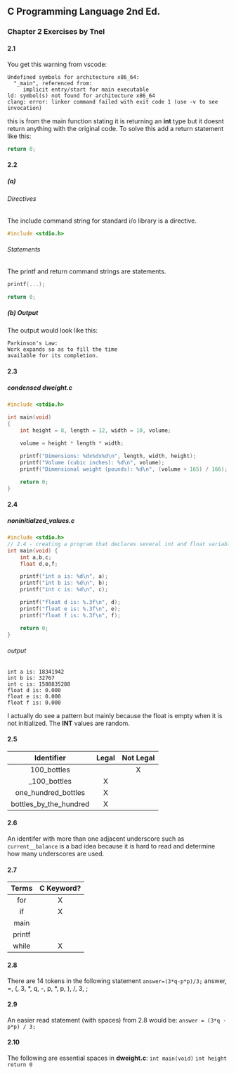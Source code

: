 ## C Programming Language 2nd Ed. 
### Chapter 2 Exercises by Tnel

#### 2.1
You get this warning from vscode:
```
Undefined symbols for architecture x86_64:
  "_main", referenced from:
     implicit entry/start for main executable
ld: symbol(s) not found for architecture x86_64
clang: error: linker command failed with exit code 1 (use -v to see invocation)
```
this is from the main function stating it is returning an **int** type but it doesnt return anything with the original code. To solve this add a return statement like this: 
```c
return 0;
```

#### 2.2
##### (a) 
###### Directives
The include command string for standard i/o library is a directive.
``` c
#include <stdio.h>
```
###### Statements
The printf and return command strings are statements.
```c
printf(...);

return 0;
```
##### (b) Output
The output would look like this:
```
Parkinson's Law:
Work expands so as to fill the time
available for its completion.
```
#### 2.3
##### condensed dweight.c
```c 
#include <stdio.h>

int main(void)
{
    int height = 8, length = 12, width = 10, volume;
 
    volume = height * length * width;

    printf("Dimensions: %dx%dx%d\n", length, width, height);
    printf("Volume (cubic inches): %d\n", volume);
    printf("Dimensional weight (pounds): %d\n", (volume + 165) / 166);

    return 0;
}
```
#### 2.4
##### noninitialzed_values.c
```c
#include <stdio.h>
// 2.4 - creating a program that declares several int and float variable without initalizing them then printing the values
int main(void) {
    int a,b,c;
    float d,e,f;

    printf("int a is: %d\n", a);
    printf("int b is: %d\n", b);
    printf("int c is: %d\n", c);

    printf("float d is: %.3f\n", d);
    printf("float e is: %.3f\n", e);
    printf("float f is: %.3f\n", f);

    return 0;
}
```
###### output
```
int a is: 18341942
int b is: 32767
int c is: 1588835288
float d is: 0.000
float e is: 0.000
float f is: 0.000
```
I actually do see a pattern but mainly because the float is empty  when it is not initialized. The **INT** values are random.
#### 2.5
| Identifier | Legal | Not Legal |
|:---:|:---:|:---:|
|100_bottles| |X |
|_100_bottles |X | |
|one_hundred_bottles |X | |
| bottles_by_the_hundred| X| |

#### 2.6
An identifer with more than one adjacent underscore such as  `current__balance` is a bad idea because it is hard to read and determine how many underscores are used.

#### 2.7
| Terms | C Keyword? |
|:---:|:---:|
|for|X|
|if|X|
|main||
|printf||
|while|X|

#### 2.8
There are 14 tokens in the following statement
`answer=(3*q-p*p)/3;`
answer, =, (, 3, *, q, -, p, *, p, ), /, 3, ;

#### 2.9
An easier read statement (with spaces) from 2.8 would be:
`answer = (3*q - p*p) / 3;` 


#### 2.10
The following are essential spaces in **dweight.c**:
`int main(void)`
`int height`
`return 0`


